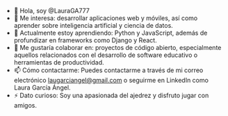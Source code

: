 - 👋 Hola, soy @LauraGA777
- 👀 Me interesa: desarrollar aplicaciones web y móviles, así como aprender sobre inteligencia artificial y ciencia de datos.
- 🌱 Actualmente estoy aprendiendo: Python y JavaScript, además de profundizar en frameworks como Django y React.
- 💞️ Me gustaría colaborar en: proyectos de código abierto, especialmente aquellos relacionados con el desarrollo de software educativo o herramientas de productividad.
- 📫 Cómo contactarme: Puedes contactarme a través de mi correo electrónico laugarciangel@gmail.com o seguirme en LinkedIn como Laura García Ángel.
- ⚡ Dato curioso: Soy una apasionada del ajedrez y disfruto jugar con amigos.

  
<!---
LauraGA777/LauraGA777 is a ✨ special ✨ repository because its `README.md` (this file) appears on your GitHub profile.
You can click the Preview link to take a look at your changes.
--->
